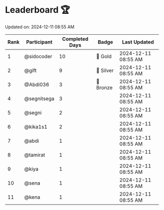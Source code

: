 # Leaderboard 🏆

Updated on: 2024-12-11 08:55 AM

| Rank | Participant       | Completed Days | Badge      | Last Updated         |
|------|-------------------|----------------|------------|----------------------|
| 1    | @sidocoder        | 10             | 🏅 Gold     | 2024-12-11 08:55 AM |
| 2    | @gift             | 9              | 🥈 Silver   | 2024-12-11 08:55 AM |
| 3    | @Abdi036          | 3              | 🥉 Bronze   | 2024-12-11 08:55 AM |
| 4    | @segnitsega       | 3              |            | 2024-12-11 08:55 AM |
| 5    | @segni            | 2              |            | 2024-12-11 08:55 AM |
| 6    | @kika1s1          | 2              |            | 2024-12-11 08:55 AM |
| 7    | @abdi             | 1              |            | 2024-12-11 08:55 AM |
| 8    | @tamirat          | 1              |            | 2024-12-11 08:55 AM |
| 9    | @kiya             | 1              |            | 2024-12-11 08:55 AM |
| 10   | @sena             | 1              |            | 2024-12-11 08:55 AM |
| 11   | @kena             | 1              |            | 2024-12-11 08:55 AM |
